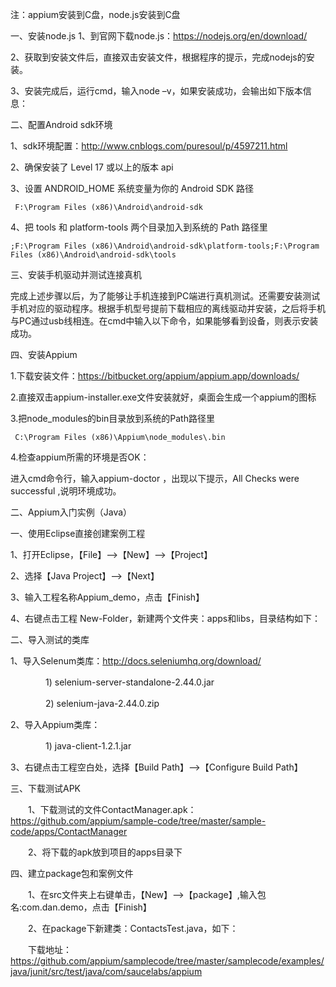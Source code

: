 注：appium安装到C盘，node.js安装到C盘

一、安装node.js
1、到官网下载node.js：https://nodejs.org/en/download/

2、获取到安装文件后，直接双击安装文件，根据程序的提示，完成nodejs的安装。

3、安装完成后，运行cmd，输入node –v，如果安装成功，会输出如下版本信息：



二、配置Android sdk环境

1、sdk环境配置：http://www.cnblogs.com/puresoul/p/4597211.html

2、确保安装了 Level 17 或以上的版本 api

3、设置 ANDROID_HOME 系统变量为你的 Android SDK 路径

     F:\Program Files (x86)\Android\android-sdk

4、把 tools 和 platform-tools 两个目录加入到系统的 Path 路径里

    ;F:\Program Files (x86)\Android\android-sdk\platform-tools;F:\Program Files (x86)\Android\android-sdk\tools



三、安装手机驱动并测试连接真机

完成上述步骤以后，为了能够让手机连接到PC端进行真机测试。还需要安装测试手机对应的驱动程序。根据手机型号提前下载相应的离线驱动并安装，之后将手机与PC通过usb线相连。在cmd中输入以下命令，如果能够看到设备，则表示安装成功。




四、安装Appium 

1.下载安装文件：https://bitbucket.org/appium/appium.app/downloads/

2.直接双击appium-installer.exe文件安装就好，桌面会生成一个appium的图标

3.把node_modules的bin目录放到系统的Path路径里

     C:\Program Files (x86)\Appium\node_modules\.bin

4.检查appium所需的环境是否OK：

进入cmd命令行，输入appium-doctor ，出现以下提示，All Checks were successful ,说明环境成功。


 

二、Appium入门实例（Java）

一、使用Eclipse直接创建案例工程

1、打开Eclipse，【File】-->【New】-->【Project】

2、选择【Java Project】-->【Next】

3、输入工程名称Appium_demo，点击【Finish】

4、右键点击工程 New-Folder，新建两个文件夹：apps和libs，目录结构如下：



 

二、导入测试的类库

1、导入Selenum类库：http://docs.seleniumhq.org/download/

　　　　1) selenium-server-standalone-2.44.0.jar

　　　　2) selenium-java-2.44.0.zip

2、导入Appium类库：

　　　　1) java-client-1.2.1.jar 

3、右键点击工程空白处，选择【Build Path】-->【Configure Build Path】 

三、下载测试APK 

　　1、下载测试的文件ContactManager.apk：https://github.com/appium/sample-code/tree/master/sample-code/apps/ContactManager

　　2、将下载的apk放到项目的apps目录下 

四、建立package包和案例文件

　　1、在src文件夹上右键单击，【New】-->【package】,输入包名:com.dan.demo，点击【Finish】

　　2、在package下新建类：ContactsTest.java，如下：　　

　　下载地址：https://github.com/appium/samplecode/tree/master/samplecode/examples/java/junit/src/test/java/com/saucelabs/appium